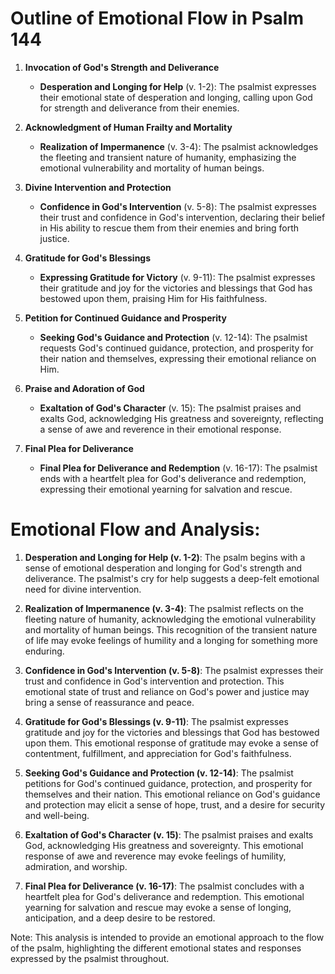 # Outline of Emotional Flow in Psalm 144

1. **Invocation of God's Strength and Deliverance** 
    - **Desperation and Longing for Help** (v. 1-2): The psalmist expresses their emotional state of desperation and longing, calling upon God for strength and deliverance from their enemies.
    
2. **Acknowledgment of Human Frailty and Mortality**
    - **Realization of Impermanence** (v. 3-4): The psalmist acknowledges the fleeting and transient nature of humanity, emphasizing the emotional vulnerability and mortality of human beings.
    
3. **Divine Intervention and Protection**
    - **Confidence in God's Intervention** (v. 5-8): The psalmist expresses their trust and confidence in God's intervention, declaring their belief in His ability to rescue them from their enemies and bring forth justice.
    
4. **Gratitude for God's Blessings**
    - **Expressing Gratitude for Victory** (v. 9-11): The psalmist expresses their gratitude and joy for the victories and blessings that God has bestowed upon them, praising Him for His faithfulness.
    
5. **Petition for Continued Guidance and Prosperity**
    - **Seeking God's Guidance and Protection** (v. 12-14): The psalmist requests God's continued guidance, protection, and prosperity for their nation and themselves, expressing their emotional reliance on Him.
    
6. **Praise and Adoration of God**
    - **Exaltation of God's Character** (v. 15): The psalmist praises and exalts God, acknowledging His greatness and sovereignty, reflecting a sense of awe and reverence in their emotional response.
    
7. **Final Plea for Deliverance**
    - **Final Plea for Deliverance and Redemption** (v. 16-17): The psalmist ends with a heartfelt plea for God's deliverance and redemption, expressing their emotional yearning for salvation and rescue.

# Emotional Flow and Analysis:

1. **Desperation and Longing for Help (v. 1-2)**: The psalm begins with a sense of emotional desperation and longing for God's strength and deliverance. The psalmist's cry for help suggests a deep-felt emotional need for divine intervention.

2. **Realization of Impermanence (v. 3-4)**: The psalmist reflects on the fleeting nature of humanity, acknowledging the emotional vulnerability and mortality of human beings. This recognition of the transient nature of life may evoke feelings of humility and a longing for something more enduring.

3. **Confidence in God's Intervention (v. 5-8)**: The psalmist expresses their trust and confidence in God's intervention and protection. This emotional state of trust and reliance on God's power and justice may bring a sense of reassurance and peace.

4. **Gratitude for God's Blessings (v. 9-11)**: The psalmist expresses gratitude and joy for the victories and blessings that God has bestowed upon them. This emotional response of gratitude may evoke a sense of contentment, fulfillment, and appreciation for God's faithfulness.

5. **Seeking God's Guidance and Protection (v. 12-14)**: The psalmist petitions for God's continued guidance, protection, and prosperity for themselves and their nation. This emotional reliance on God's guidance and protection may elicit a sense of hope, trust, and a desire for security and well-being.

6. **Exaltation of God's Character (v. 15)**: The psalmist praises and exalts God, acknowledging His greatness and sovereignty. This emotional response of awe and reverence may evoke feelings of humility, admiration, and worship.

7. **Final Plea for Deliverance (v. 16-17)**: The psalmist concludes with a heartfelt plea for God's deliverance and redemption. This emotional yearning for salvation and rescue may evoke a sense of longing, anticipation, and a deep desire to be restored.

Note: This analysis is intended to provide an emotional approach to the flow of the psalm, highlighting the different emotional states and responses expressed by the psalmist throughout.